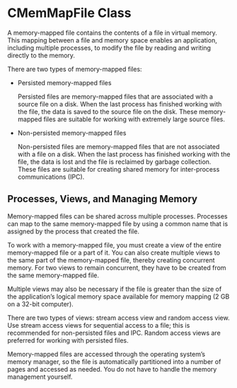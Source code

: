 # CMemMapFile Class

A memory-mapped file contains the contents of a file in virtual memory. This mapping between a file and memory space enables an application, including multiple processes, to modify the file by reading and writing directly to the memory.

There are two types of memory-mapped files:

* Persisted memory-mapped files

  Persisted files are memory-mapped files that are associated with a source file on a disk. When the last process has finished working with the file, the data is saved to the source file on the disk. These memory-mapped files are suitable for working with extremely large source files.

* Non-persisted memory-mapped files

  Non-persisted files are memory-mapped files that are not associated with a file on a disk. When the last process has finished working with the file, the data is lost and the file is reclaimed by garbage collection. These files are suitable for creating shared memory for inter-process communications (IPC).

## Processes, Views, and Managing Memory

Memory-mapped files can be shared across multiple processes. Processes can map to the same memory-mapped file by using a common name that is assigned by the process that created the file.

To work with a memory-mapped file, you must create a view of the entire memory-mapped file or a part of it. You can also create multiple views to the same part of the memory-mapped file, thereby creating concurrent memory. For two views to remain concurrent, they have to be created from the same memory-mapped file.

Multiple views may also be necessary if the file is greater than the size of the application’s logical memory space available for memory mapping (2 GB on a 32-bit computer).

There are two types of views: stream access view and random access view. Use stream access views for sequential access to a file; this is recommended for non-persisted files and IPC. Random access views are preferred for working with persisted files.

Memory-mapped files are accessed through the operating system’s memory manager, so the file is automatically partitioned into a number of pages and accessed as needed. You do not have to handle the memory management yourself.
